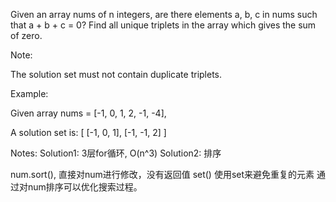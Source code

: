 Given an array nums of n integers, are there elements a, b, c in nums such that a + b + c = 0? Find all unique triplets in the array which gives the sum of zero.

Note:

The solution set must not contain duplicate triplets.

Example:

Given array nums = [-1, 0, 1, 2, -1, -4],

A solution set is:
[
  [-1, 0, 1],
  [-1, -1, 2]
]

Notes:
Solution1: 3层for循环, O(n^3)
Solution2: 排序

num.sort(), 直接对num进行修改，没有返回值
set() 使用set来避免重复的元素
通过对num排序可以优化搜索过程。

